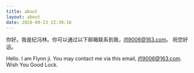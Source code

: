 ```yaml
---
title: about
layout: about
date: 2020-09-23 22:39:16
---
```


你好。我是纪冯林。你可以通过以下邮箱联系到我，jfl9006@163.com。
祝您好运。

Hello. I am Flynn ji. You may contact me via this email, jfl9006@163.com.
Wish You Good Lock.